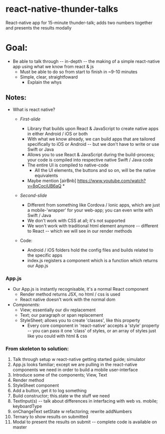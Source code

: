 # react-native-thunder-talks
React-native app for 15-minute thunder-talk; adds two numbers together and presents the results modally
# Goal:
   * Be able to talk through -- in-depth -- the making of a simple react-native app using what we know from react & js
      * Must be able to do so from start to finish in ~9-10 minutes
      * Simple, clear, straightfoward
         * Explain the whys

## Notes:
* What is react native?
    * *First-slide*
        * Library that builds upon React & JavaScript to create native apps in either Android / iOS or both
        * With what we know already, we can build apps that are tailored specifically to iOS or Android -- but we don't have to write or use Swift or Java
        * Allows you to use React & JavaScript during the build-process; your code is compiled into respective native Swift / Java code
        * The entire UI is compiled to native-code
            * All the UI elements, the buttons and so on, will be the native equivalents
        * Maybe mention [airBnb] <https://www.youtube.com/watch?v=8qCociUB6aQ>
            *   

    * *Second-slide*
        * Different from something like Cordova / Ionic apps, which are just a mobile-'wrapper' for your web-app; you can even write with Swift / Java
        * We don't work with CSS at all; it's not supported
        * We won't work with traditional html element anymore -- different to React -- which we will see in our render methods

    * Code:
        * Android / iOS folders hold the config files and builds related to the specific apps
        * index.js registers a component which is a function which returns our App.js

### App.js
* Our App.js is instantly recognisable, it's a normal React component
    * Render method returns JSX, no html / css is used
    * React native doesn't work with the normal dom
* *Components:*
    * View; essentially our div replacement
    * Text; our paragraph or span replacement
    * StyleSheet; allows you to create 'classes', like this property
        * Every core component in 'react-native' accepts a 'style' property -- you can pass it one 'class' of styles, or an array of styles just like you could with html & css


### From skeleton to solution:
1. Talk through setup w react-native getting started guide; simulator
2. App.js looks familiar; except we are pulling in the react-native components we need in order to build a mobile user-interface
3. Introduce some of the components; View, Text
4. Render method
5. StyleSheet component
6. Add a button, get it to log something
7. Build constructor; this.state w the stuff we need
8. TextInput(s) -- talk about differences in interfacing with web vs. mobile; keyboardType
9. onChangeText setState w refactoring; rewrite addNumbers
10. Ternary to show results on submitted
11. Modal to present the results on submit -- complete code is available on master 

